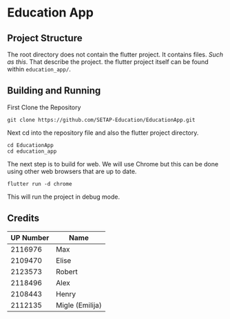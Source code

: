 
# Education App 

## Project Structure

The root directory does not contain the flutter project. It contains files. *Such as this*. That describe the project. the flutter project itself can be found within `education_app/`. 

## Building and Running

First Clone the Repository  
```
git clone https://github.com/SETAP-Education/EducationApp.git
```

Next cd into the repository file and also the flutter project directory.  
```
cd EducationApp
cd education_app
```

The next step is to build for web. We will use Chrome but this can be done using other web browsers that are up to date. 

```
flutter run -d chrome
```
This will run the project in debug mode. 


## Credits


| UP Number | Name  | 
| --------- | ----  | 
| 2116976 | Max     |   
| 2109470 | Elise   |
| 2123573 | Robert  |
| 2118496 | Alex    |
| 2108443 | Henry   |
| 2112135 | Migle (Emilija) | 